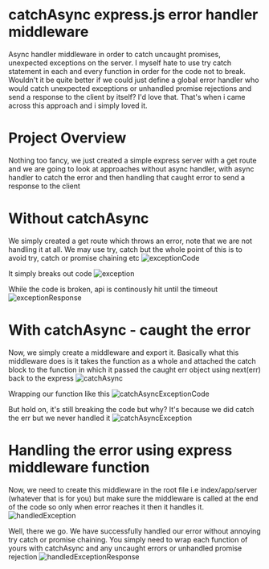 # catchAsync express.js error handler middleware 
Async handler middleware in order to catch uncaught promises, unexpected exceptions on the server. I myself hate to use try catch statement in each and every function in order for the code not to break. Wouldn't it be quite better if we could just define a global error handler who would catch unexpected exceptions or unhandled promise rejections and send a response to the client by itself? I'd love that. That's when i came across this approach and i simply loved it.

# Project Overview
Nothing too fancy, we just created a simple express server with a get route and we are going to look at approaches without async handler, with async handler to catch the error and then handling that caught error to send a response to the client

# Without catchAsync

We simply created a get route which throws an error, note that we are not handling it at all. We may use try, catch but the whole point of this is to avoid try, catch or promise chaining etc
![exceptionCode](https://user-images.githubusercontent.com/22536839/219333993-3f8d7d9e-058d-413b-bc63-4703f2dd0292.PNG)

It simply breaks out code 
![exception](https://user-images.githubusercontent.com/22536839/219334348-a0f055e1-7ade-4611-aace-b1d31718bb38.PNG)

While the code is broken, api is continously hit until the timeout
![exceptionResponse](https://user-images.githubusercontent.com/22536839/219334375-0565e726-d916-42df-9241-43bdf0b150d9.PNG)


# With catchAsync - caught the error

Now, we simply create a middleware and export it. Basically what this middleware does is it takes the function as a whole and attached the catch block to the function in which it passed the caught err object using next(err) back to the express
![catchAsync](https://user-images.githubusercontent.com/22536839/219334890-0ce9bfec-749e-4c96-be85-aa923407332a.PNG)

Wrapping our function like this
![catchAsyncExceptionCode](https://user-images.githubusercontent.com/22536839/219335281-87ceb56d-de30-4758-aeef-d79c4a654786.PNG)

But hold on, it's still breaking the code but why? It's because we did catch the err but we never handled it
![catchAsyncException](https://user-images.githubusercontent.com/22536839/219335354-ac8af446-03ce-462f-b8b0-42067b5d1a8a.PNG)

# Handling the error using express middleware function

Now, we need to create this middleware in the root file i.e index/app/server (whatever that is for you) but make sure the middleware is called at the end of the code so only when error reaches it then it handles it.
![handledException](https://user-images.githubusercontent.com/22536839/219335700-1f4f65a8-080c-4584-9f17-67d14314cac7.PNG)

Well, there we go. We have successfully handled our error without annoying try catch or promise chaining. You simply need to wrap each function of yours with catchAsync and any uncaught errors or unhandled promise rejection 
![handledExceptionResponse](https://user-images.githubusercontent.com/22536839/219336018-54f13135-f5d3-427e-b3ac-cc4c6bf7ac99.PNG)

